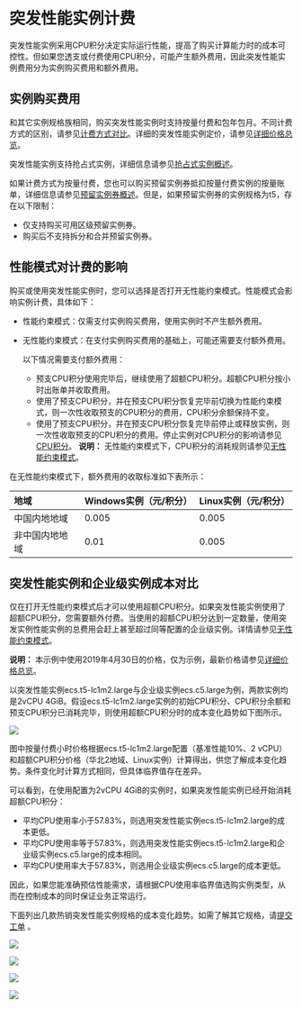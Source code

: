 # 突发性能实例计费

突发性能实例采用CPU积分决定实际运行性能，提高了购买计算能力时的成本可控性。但如果您透支或付费使用CPU积分，可能产生额外费用，因此突发性能实例费用分为实例购买费用和额外费用。

## 实例购买费用

和其它实例规格族相同，购买突发性能实例时支持按量付费和包年包月。不同计费方式的区别，请参见[计费方式对比](/cn.zh-CN/产品定价/计费方式对比.md)。详细的突发性能实例定价，请参见[详细价格总览](https://www.aliyun.com/price/product#/ecs/detail)。

突发性能实例支持抢占式实例，详细信息请参见[抢占式实例概述](/cn.zh-CN/实例/选择实例购买方式/抢占式实例/抢占式实例概述.md)。

如果计费方式为按量付费，您也可以购买预留实例券抵扣按量付费实例的按量账单，详细信息请参见[预留实例券概述](/cn.zh-CN/实例/选择实例购买方式/预留实例券/预留实例券概述.md)。但是，如果预留实例券的实例规格为t5，存在以下限制：

-   仅支持购买可用区级预留实例券。
-   购买后不支持拆分和合并预留实例券。

## 性能模式对计费的影响

购买或使用突发性能实例时，您可以选择是否打开无性能约束模式。性能模式会影响实例计费，具体如下：

-   性能约束模式：仅需支付实例购买费用，使用实例时不产生额外费用。
-   无性能约束模式：在支付实例购买费用的基础上，可能还需要支付额外费用。

    以下情况需要支付额外费用：

    -   预支CPU积分使用完毕后，继续使用了超额CPU积分。超额CPU积分按小时出账单并收取费用。
    -   使用了预支CPU积分，并在预支CPU积分恢复完毕前切换为性能约束模式，则一次性收取预支的CPU积分的费用，CPU积分余额保持不变。
    -   使用了预支CPU积分，并在预支CPU积分恢复完毕前停止或释放实例，则一次性收取预支的CPU积分的费用。停止实例对CPU积分的影响请参见[CPU积分](/cn.zh-CN/实例/选择实例规格/突发型/突发性能实例概述.md)。
    **说明：** 无性能约束模式下，CPU积分的消耗规则请参见[无性能约束模式](/cn.zh-CN/实例/选择实例规格/突发型/突发性能实例概述.md)。


在无性能约束模式下，额外费用的收取标准如下表所示：

|地域|Windows实例（元/积分）|Linux实例（元/积分）|
|:-|:--------------|:------------|
|中国内地地域|0.005|0.005|
|非中国内地地域|0.01|0.005|

## 突发性能实例和企业级实例成本对比

仅在打开无性能约束模式后才可以使用超额CPU积分。如果突发性能实例使用了超额CPU积分，您需要额外付费。当使用的超额CPU积分达到一定数量，使用突发实例性能实例的总费用会赶上甚至超过同等配置的企业级实例。详情请参见[无性能约束模式](/cn.zh-CN/实例/选择实例规格/突发型/突发性能实例概述.md)。

**说明：** 本示例中使用2019年4月30日的价格，仅为示例，最新价格请参见[详细价格总览](https://www.aliyun.com/price/product#/ecs/detail)。

以突发性能实例ecs.t5-lc1m2.large与企业级实例ecs.c5.large为例，两款实例均是2vCPU 4GiB。假设ecs.t5-lc1m2.large实例的初始CPU积分、CPU积分余额和预支CPU积分已消耗完毕，则使用超额CPU积分时的成本变化趋势如下图所示。

![](https://static-aliyun-doc.oss-cn-hangzhou.aliyuncs.com/assets/img/zh-CN/4504359951/p46093.png)

图中按量付费小时价格根据ecs.t5-lc1m2.large配置（基准性能10%、2 vCPU）和超额CPU积分价格（华北2地域、Linux实例）计算得出，供您了解成本变化趋势。条件变化时计算方式相同，但具体临界值存在差异。

可以看到，在使用配置为2vCPU 4GiB的实例时，如果突发性能实例已经开始消耗超额CPU积分：

-   平均CPU使用率小于57.83%，则选用突发性能实例ecs.t5-lc1m2.large的成本更低。
-   平均CPU使用率等于57.83%，则选用突发性能实例ecs.t5-lc1m2.large和企业级实例ecs.c5.large的成本相同。
-   平均CPU使用率大于57.83%，则选用企业级实例ecs.c5.large的成本更低。

因此，如果您能准确预估性能需求，请根据CPU使用率临界值选购实例类型，从而在控制成本的同时保证业务正常运行。

下面列出几款热销突发性能实例规格的成本变化趋势。如需了解其它规格，请[提交工单](https://selfservice.console.aliyun.com/ticket/createIndex) 。

![](https://static-aliyun-doc.oss-cn-hangzhou.aliyuncs.com/assets/img/zh-CN/4504359951/p45519.png)

![](https://static-aliyun-doc.oss-cn-hangzhou.aliyuncs.com/assets/img/zh-CN/4504359951/p46092.png)

![](https://static-aliyun-doc.oss-cn-hangzhou.aliyuncs.com/assets/img/zh-CN/4504359951/p46095.png)

![](https://static-aliyun-doc.oss-cn-hangzhou.aliyuncs.com/assets/img/zh-CN/4504359951/p46096.png)

